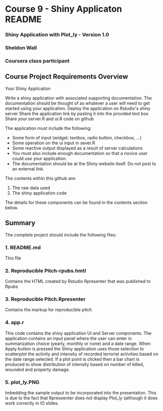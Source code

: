 # Course 9 - Shiny Applicaton README

### Shiny Application with Plot_ly - Version 1.0
### Sheldon Wall
### Coursera class participant

## Course Project Requirements Overview

Your Shiny Application

Write a shiny application with associated supporting documentation. The documentation should be thought of as whatever a user will need to get started using your application.
Deploy the application on Rstudio's shiny server
Share the application link by pasting it into the provided text box
Share your server.R and ui.R code on github

The application must include the following:
- Some form of input (widget: textbox, radio button, checkbox, ...)
- Some operation on the ui input in sever.R
- Some reactive output displayed as a result of server calculations
- You must also include enough documentation so that a novice user could use your application.
- The documentation should be at the Shiny website itself. Do not post to an external link.

The contents within this github are:

1. The raw data used
2. The shiny application code 

The details for these components can be found in the contents section below.

## Summary

The complete project should include the following files: 

### 1. README.md

This file

### 2. Reproducible Pitch-rpubs.hmtl

Contains the HTML created by Rstudio Rpresenter that was published to Rpubs

### 3. Reproducible Pitch.Rpresenter

Contains the markup for reproducible pitch

### 4. app.r 

This code contains the shiny application UI and Server components.  The application contains an input panel where
the user can enter in summarization choice (yearly, monthly or none) and a date range.  When Apply button is pressed
the Shiny application uses those selection to scatterplot the activity and intensity of recorded terrorist activities based
on the date range selected.  If a plot point is clicked then a bar chart is produced to show distribution of intensity 
based on number of killed, wounded and property damage.

### 5. plot_ly.PNG

Imbedding the sample output to be incorporated into the presentation.  This is due to the fact that Rpreseenter does not 
display Plot_ly (although it does work correctly in IO slides.
